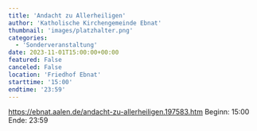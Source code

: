 ```yaml
---
title: 'Andacht zu Allerheiligen'
author: 'Katholische Kirchengemeinde Ebnat'
thumbnail: 'images/platzhalter.png'
categories:
  - 'Sonderveranstaltung'
date: 2023-11-01T15:00:00+00:00
featured: False
canceled: False
location: 'Friedhof Ebnat'
starttime: '15:00'
endtime: '23:59'
---
```

https://ebnat.aalen.de/andacht-zu-allerheiligen.197583.htm
Beginn: 15:00
 Ende: 23:59